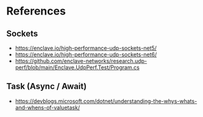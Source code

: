 # References

## Sockets

- https://enclave.io/high-performance-udp-sockets-net5/
- https://enclave.io/high-performance-udp-sockets-net6/
- https://github.com/enclave-networks/research.udp-perf/blob/main/Enclave.UdpPerf.Test/Program.cs

## Task (Async / Await)

- https://devblogs.microsoft.com/dotnet/understanding-the-whys-whats-and-whens-of-valuetask/
